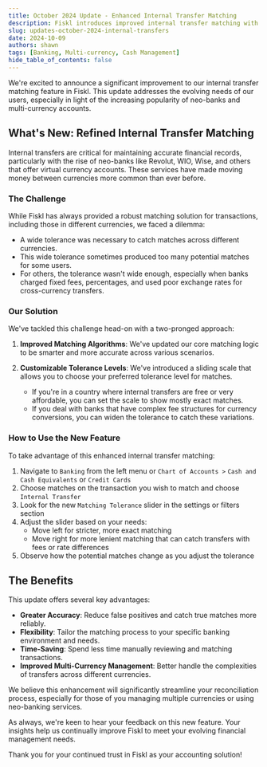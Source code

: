 ```yaml
---
title: October 2024 Update - Enhanced Internal Transfer Matching
description: Fiskl introduces improved internal transfer matching with customizable tolerance levels
slug: updates-october-2024-internal-transfers
date: 2024-10-09
authors: shawn
tags: [Banking, Multi-currency, Cash Management]
hide_table_of_contents: false
---
```


We're excited to announce a significant improvement to our internal transfer matching feature in Fiskl. This update addresses the evolving needs of our users, especially in light of the increasing popularity of neo-banks and multi-currency accounts.

## What's New: Refined Internal Transfer Matching

Internal transfers are critical for maintaining accurate financial records, particularly with the rise of neo-banks like Revolut, WIO, Wise, and others that offer virtual currency accounts. These services have made moving money between currencies more common than ever before.

### The Challenge

While Fiskl has always provided a robust matching solution for transactions, including those in different currencies, we faced a dilemma:

- A wide tolerance was necessary to catch matches across different currencies.
- This wide tolerance sometimes produced too many potential matches for some users.
- For others, the tolerance wasn't wide enough, especially when banks charged fixed fees, percentages, and used poor exchange rates for cross-currency transfers.

### Our Solution

We've tackled this challenge head-on with a two-pronged approach:

<!-- truncate -->

1. **Improved Matching Algorithms**: We've updated our core matching logic to be smarter and more accurate across various scenarios.

2. **Customizable Tolerance Levels**: We've introduced a sliding scale that allows you to choose your preferred tolerance level for matches.

   - If you're in a country where internal transfers are free or very affordable, you can set the scale to show mostly exact matches.
   - If you deal with banks that have complex fee structures for currency conversions, you can widen the tolerance to catch these variations.

### How to Use the New Feature

To take advantage of this enhanced internal transfer matching:

1. Navigate to `Banking` from the left menu or `Chart of Accounts >` `Cash and Cash Equivalents` or `Credit Cards`
1. Choose matches on the transaction you wish to match and choose `Internal Transfer`
1. Look for the new `Matching Tolerance` slider in the settings or filters section
1. Adjust the slider based on your needs:
   - Move left for stricter, more exact matching
   - Move right for more lenient matching that can catch transfers with fees or rate differences
1. Observe how the potential matches change as you adjust the tolerance

## The Benefits

This update offers several key advantages:

- **Greater Accuracy**: Reduce false positives and catch true matches more reliably.
- **Flexibility**: Tailor the matching process to your specific banking environment and needs.
- **Time-Saving**: Spend less time manually reviewing and matching transactions.
- **Improved Multi-Currency Management**: Better handle the complexities of transfers across different currencies.

We believe this enhancement will significantly streamline your reconciliation process, especially for those of you managing multiple currencies or using neo-banking services.

As always, we're keen to hear your feedback on this new feature. Your insights help us continually improve Fiskl to meet your evolving financial management needs.

Thank you for your continued trust in Fiskl as your accounting solution!